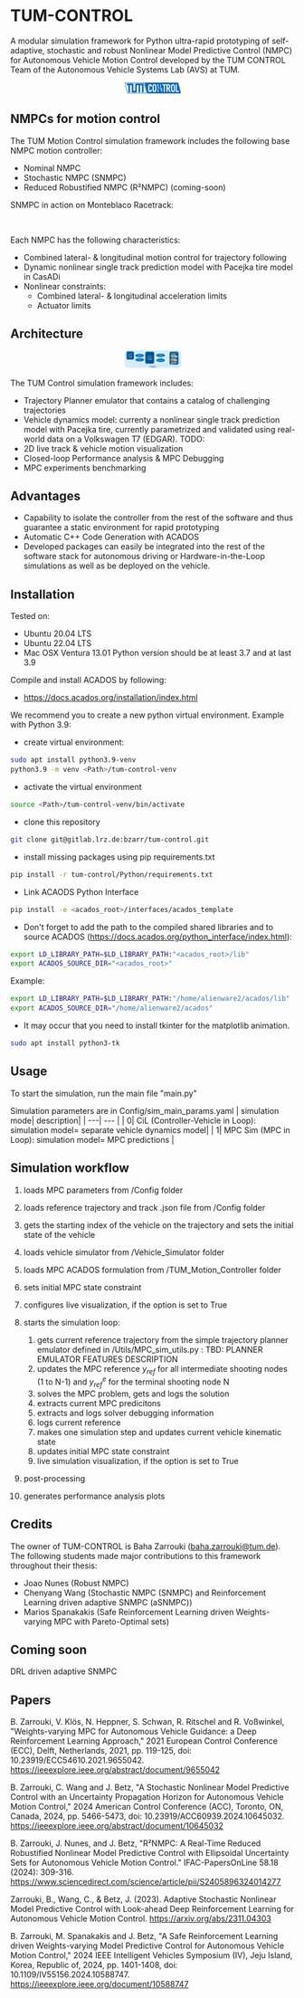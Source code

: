 # TUM-CONTROL
A modular simulation framework for Python ultra-rapid prototyping of self-adaptive, stochastic and robust Nonlinear Model Predictive Control (NMPC) for Autonomous Vehicle Motion Control developed by the TUM CONTROL Team of the Autonomous Vehicle Systems Lab (AVS) at TUM.
<p align="center">
<img
  src="Utils/TUM-CONTROL_logo.png"
  alt=""
  title=""
  style="margin: 0 auto; max-width: 100px">
</p>

## NMPCs for motion control
The TUM Motion Control simulation framework includes the following base NMPC motion controller:
- Nominal NMPC​
- Stochastic NMPC (SNMPC)​
- Reduced Robustified NMPC (R²NMPC) (coming-soon)

SNMPC in action on Monteblaco Racetrack:

<p align="center">
<img
  src="Utils/SNMPC_Monteblanco.gif"
  alt=""
  title="Simulation output example"
  style="margin: 0 auto; max-width: 300px">
</p>

Each NMPC has the following characteristics:
- Combined lateral- & longitudinal motion control for trajectory following​
- Dynamic nonlinear single track prediction model with Pacejka tire model in CasADi
- Nonlinear constraints:​
  - Combined lateral- & longitudinal ​acceleration limits​
  - Actuator limits
  
## Architecture
<p align="center">
<img
  src="Utils/TUM_control_architecture.png"
  alt=""
  title=""
  style="margin: 0 auto; max-width: 100px">
</p>

The TUM Control simulation framework includes:
- Trajectory Planner emulator that contains a catalog of challenging trajectories 
- Vehicle dynamics model: currenty a nonlinear single track prediction model with Pacejka tire, currently parametrized and validated using real-world data on a Volkswagen T7 (EDGAR). TODO: 
- 2D live track & vehicle motion visualization
- Closed-loop Performance analysis & MPC Debugging
- MPC experiments benchmarking

## Advantages 
- Capability to isolate the controller from the rest of the software and thus guarantee a static environment for rapid prototyping
- Automatic C++ Code Generation with ACADOS
- Developed packages can easily be integrated into the rest of the software stack for autonomous driving or Hardware-in-the-Loop simulations as well as be deployed on the vehicle.

## Installation
Tested on:
- Ubuntu 20.04 LTS 
- Ubuntu 22.04 LTS
- Mac OSX Ventura 13.01
Python version should be at least 3.7 and at last 3.9

Compile and install ACADOS by following: 
- https://docs.acados.org/installation/index.html 

We recommend you to create a new python virtual environment. Example with Python 3.9:
- create virtual environment:
```bash
sudo apt install python3.9-venv
python3.9 -m venv <Path>/tum-control-venv
```
- activate the virtual environment
```bash 
source <Path>/tum-control-venv/bin/activate
```
- clone this repository
```bash
git clone git@gitlab.lrz.de:bzarr/tum-control.git
```
- install missing packages using pip requirements.txt
```bash 
pip install -r tum-control/Python/requirements.txt 
```
- Link ACAODS Python Interface
```bash 
pip install -e <acados_root>/interfaces/acados_template
```
- Don't forget to add the path to the compiled shared libraries and to source ACADOS (https://docs.acados.org/python_interface/index.html):
```bash
export LD_LIBRARY_PATH=$LD_LIBRARY_PATH:"<acados_root>/lib"
export ACADOS_SOURCE_DIR="<acados_root>"
```
Example:
```bash
export LD_LIBRARY_PATH=$LD_LIBRARY_PATH:"/home/alienware2/acados/lib"
export ACADOS_SOURCE_DIR="/home/alienware2/acados"
```
- It may occur that you need to install tkinter for the matplotlib animation. 
```bash
sudo apt install python3-tk
```
## Usage
To start the simulation, run the main file "main.py"

Simulation parameters are in Config/sim_main_params.yaml
| simulation mode| description|
| ---| --- |
| 0| CiL (Controller-Vehicle in Loop): simulation model= separate vehicle dynamics model|
| 1| MPC Sim (MPC in Loop): simulation model= MPC predictions |

## Simulation workflow
1. loads MPC parameters from /Config folder
2. loads reference trajectory and track .json file from /Config folder
3. gets the starting index of the vehicle on the trajectory and sets the initial state of the vehicle
4. loads vehicle simulator from /Vehicle_Simulator folder
5. loads MPC ACADOS formulation from /TUM_Motion_Controller folder
6. sets initial MPC state constraint
7. configures live visualization, if the option is set to True
8. starts the simulation loop:
    
    1. gets current reference trajectory from the simple trajectory planner emulator defined in /Utils/MPC_sim_utils.py : TBD: PLANNER EMULATOR FEATURES DESCRIPTION 
    2. updates the MPC reference $y_{ref}$ for all intermediate shooting nodes (1 to N-1) and $y^e_{ref}$ for the terminal shooting node N
    3. solves the MPC problem, gets and logs the solution
    4. extracts current MPC predicitons
    5. extracts and logs solver debugging information
    6. logs current reference
    7. makes one simulation step and updates current vehicle kinematic state
    8. updates initial MPC state constraint
    9. live simulation visualization, if the option is set to True

9. post-processing
10. generates performance analysis plots 

## Credits
The owner of TUM-CONTROL is Baha Zarrouki (baha.zarrouki@tum.de). 
The following students made major contributions to this framework throughout their thesis:
- Joao Nunes (Robust NMPC)
- Chenyang Wang (Stochastic NMPC (SNMPC) and Reinforcement Learning driven adaptive SNMPC (aSNMPC))
- Marios Spanakakis (Safe Reinforcement Learning driven Weights-varying MPC with Pareto-Optimal sets)

## Coming soon
DRL driven adaptive SNMPC

## Papers
B. Zarrouki, V. Klös, N. Heppner, S. Schwan, R. Ritschel and R. Voßwinkel, "Weights-varying MPC for Autonomous Vehicle Guidance: a Deep Reinforcement Learning Approach," 2021 European Control Conference (ECC), Delft, Netherlands, 2021, pp. 119-125, doi: 10.23919/ECC54610.2021.9655042. https://ieeexplore.ieee.org/abstract/document/9655042 

B. Zarrouki, C. Wang and J. Betz, "A Stochastic Nonlinear Model Predictive Control with an Uncertainty Propagation Horizon for Autonomous Vehicle Motion Control," 2024 American Control Conference (ACC), Toronto, ON, Canada, 2024, pp. 5466-5473, doi: 10.23919/ACC60939.2024.10645032. https://ieeexplore.ieee.org/abstract/document/10645032

B. Zarrouki, J. Nunes, and J. Betz, "R²NMPC: A Real-Time Reduced Robustified Nonlinear Model Predictive Control with Ellipsoidal Uncertainty Sets for Autonomous Vehicle Motion Control." IFAC-PapersOnLine 58.18 (2024): 309-316. https://www.sciencedirect.com/science/article/pii/S2405896324014277

Zarrouki, B., Wang, C., & Betz, J. (2023). Adaptive Stochastic Nonlinear Model Predictive Control with Look-ahead Deep Reinforcement Learning for Autonomous Vehicle Motion Control. https://arxiv.org/abs/2311.04303 

B. Zarrouki, M. Spanakakis and J. Betz, "A Safe Reinforcement Learning driven Weights-varying Model Predictive Control for Autonomous Vehicle Motion Control," 2024 IEEE Intelligent Vehicles Symposium (IV), Jeju Island, Korea, Republic of, 2024, pp. 1401-1408, doi: 10.1109/IV55156.2024.10588747. https://ieeexplore.ieee.org/document/10588747
